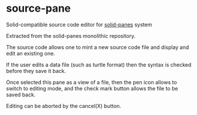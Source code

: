 # source-pane

Solid-compatible source code editor for [solid-panes](https://github.com/solid/solid-panes) system

Extracted from the solid-panes monolithic repository.

The source code allows one to mint a new source code file
and display and edit an existing one.

If the user edits a data file (such as turtle format) then
the syntax is checked before they save it back.

Once selected this pane as a view of a file, then the pen icon allows to switch to editing mode, and the check mark button allows the file to be saved back.

Editing can be aborted by the cancel(X) button.

